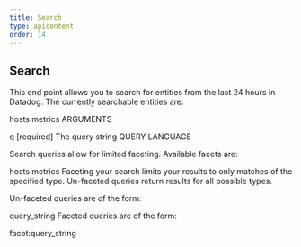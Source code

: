 ```yaml
---
title: Search
type: apicontent
order: 14
---
```

## Search
This end point allows you to search for entities from the last 24 hours in Datadog. The currently searchable entities are:

hosts
metrics
ARGUMENTS

q [required]
The query string
QUERY LANGUAGE

Search queries allow for limited faceting. Available facets are:

hosts
metrics
Faceting your search limits your results to only matches of the specified type. Un-faceted queries return results for all possible types.

Un-faceted queries are of the form:

query_string
Faceted queries are of the form:

facet:query_string